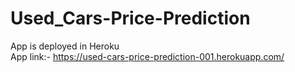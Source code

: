 # Used_Cars-Price-Prediction

App is deployed in Heroku<br/>
App link:- https://used-cars-price-prediction-001.herokuapp.com/
